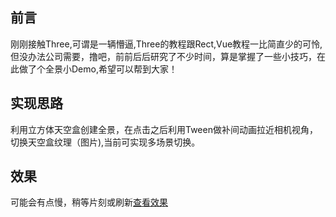 前言
---
刚刚接触Three,可谓是一辆懵逼,Three的教程跟Rect,Vue教程一比简直少的可怜,但没办法公司需要，撸吧，前前后后研究了不少时间，算是掌握了一些小技巧，在此做了个全景小Demo,希望可以帮到大家！

实现思路
---
利用立方体天空盒创建全景，在点击之后利用Tween做补间动画拉近相机视角，切换天空盒纹理（图片),当前可实现多场景切换。

效果
---
可能会有点慢，稍等片刻或刷新[查看效果](http://www.myxiangdong.cn:3002/users)